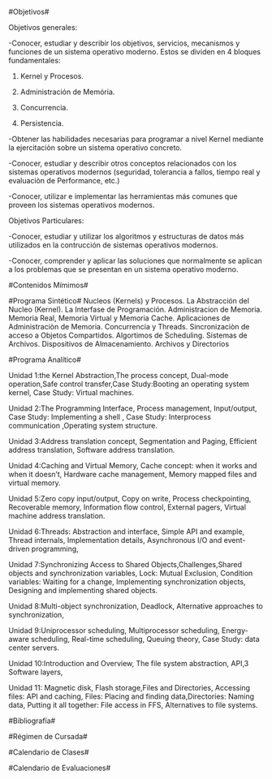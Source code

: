 #Objetivos#

Objetivos generales:


-Conocer, estudiar y describir los objetivos, servicios, mecanismos y funciones de un sistema operativo moderno. Estos se dividen en 4 bloques fundamentales:

1. Kernel y Procesos.

2. Administración de Memória.

3. Concurrencia. 

4. Persistencia.

-Obtener las habilidades necesarias para programar a nivel Kernel mediante la ejercitaciòn sobre un sistema operativo concreto.

-Conocer, estudiar y describir otros conceptos relacionados con los sistemas operativos modernos (seguridad, tolerancia a fallos, tiempo real y evaluaciòn de Performance, etc.)

-Conocer, utilizar e implementar las herramientas más comunes que proveen los sistemas operativos modernos.

Objetivos Particulares:

-Conocer, estudiar y utilizar los algoritmos y estructuras de datos más utilizados en la contrucción de sistemas operativos modernos.


-Conocer, comprender y aplicar las soluciones que normalmente se aplican a los problemas que se presentan en un sistema operativo moderno.

#Contenidos Mímimos#

#Programa Sintético#
Nucleos (Kernels) y Procesos. La Abstracción del Nucleo (Kernel). La Interfase de Programación. Administracion de Memoria. Memoria Real, Memoria Virtual y Memoria Cache. Aplicaciones de Administraciòn de Memoria. 
Concurrencia y Threads. Sincronizaciòn de acceso a Objetos Compartidos. Algortimos de Scheduling. Sistemas de Archivos. Dispositivos de Almacenamiento. Archivos y Directorios


#Programa Analítico#

Unidad 1:the Kernel Abstraction,The process concept, Dual-mode operation,Safe control transfer,Case Study:Booting an operating system kernel, Case Study: Virtual machines.


Unidad 2:The Programming Interface, Process management, Input/output, Case Study: Implementing a shell , Case Study: Interprocess communication ,Operating system structure.


Unidad 3:Address translation concept, Segmentation and Paging, Efficient address translation, Software address translation.


Unidad 4:Caching and Virtual Memory, Cache concept: when it works and when it doesn’t, Hardware cache management, Memory mapped files and virtual memory.


Unidad 5:Zero copy input/output, Copy on write, Process checkpointing, Recoverable memory, Information flow control, External pagers, Virtual machine address translation.


Unidad 6:Threads: Abstraction and interface, Simple API and example, Thread internals, Implementation details, Asynchronous I/O and event-driven programming, 


Unidad 7:Synchronizing Access to Shared Objects,Challenges,Shared objects and synchronization variables, Lock: Mutual Exclusion, Condition variables: Waiting for a change, Implementing synchronization objects, Designing and implementing shared objects.


Unidad 8:Multi-object synchronization, Deadlock, Alternative approaches to synchronization,


Unidad 9:Uniprocessor scheduling, Multiprocessor scheduling, Energy-aware scheduling, Real-time scheduling, Queuing theory, Case Study: data center servers.


Unidad 10:Introduction and Overview, The file system abstraction, API,3 Software layers, 


Unidad 11: Magnetic disk, Flash storage,Files and Directories, Accessing files: API and caching, Files: Placing and finding data,Directories: Naming data, Putting it all together: File access in FFS, Alternatives to file systems.

#Bibliografía#

#Régimen de Cursada#


#Calendario de Clases#

#Calendario de Evaluaciones#
